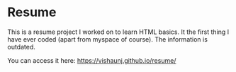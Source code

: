 # Resume

This is a resume project I worked on to learn HTML basics. It the first thing I have ever coded (apart from myspace of course). The information is outdated.

You can access it here:
https://vishaunj.github.io/resume/
